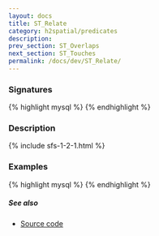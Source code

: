 ```yaml
---
layout: docs
title: ST_Relate
category: h2spatial/predicates
description: 
prev_section: ST_Overlaps
next_section: ST_Touches
permalink: /docs/dev/ST_Relate/
---
```


### Signatures

{% highlight mysql %}
{% endhighlight %}

### Description



{% include sfs-1-2-1.html %}

### Examples

{% highlight mysql %}
{% endhighlight %}

##### See also

* <a href="https://github.com/irstv/H2GIS/blob/master/h2spatial/src/main/java/org/h2gis/h2spatial/internal/function/spatial/predicates/ST_Relate.java" target="_blank">Source code</a>
